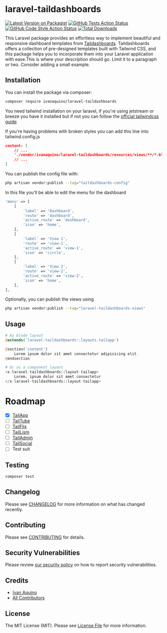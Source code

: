 # laravel-taildashboards

[![Latest Version on Packagist](https://img.shields.io/packagist/v/ivanaquino/laravel-taildashboards.svg?style=flat-square)](https://packagist.org/packages/ivanaquino/laravel-taildashboards)
[![GitHub Tests Action Status](https://img.shields.io/github/actions/workflow/status/ivanaquino/laravel-taildashboards/run-tests.yml?branch=main&label=tests&style=flat-square)](https://github.com/ivanaquino/laravel-taildashboards/actions?query=workflow%3Arun-tests+branch%3Amain)
[![GitHub Code Style Action Status](https://img.shields.io/github/actions/workflow/status/ivanaquino/laravel-taildashboards/fix-php-code-style-issues.yml?branch=main&label=code%20style&style=flat-square)](https://github.com/ivanaquino/laravel-taildashboards/actions?query=workflow%3A"Fix+PHP+code+style+issues"+branch%3Amain)
[![Total Downloads](https://img.shields.io/packagist/dt/ivanaquino/laravel-taildashboards.svg?style=flat-square)](https://packagist.org/packages/ivanaquino/laravel-taildashboards)

This Laravel package provides an effortless way to implement beautiful and responsive dashboard templates from [Taildashboards](https://taildashboards.com). Taildashboards offers a collection of pre-designed templates built with Tailwind CSS, and this package helps you to incorporate them into your Laravel application with ease.This is where your description should go. Limit it to a paragraph or two. Consider adding a small example.

## Installation

You can install the package via composer:

```bash
composer require ivanaquino/laravel-taildashboards
```

You need tailwind installation on your laravel, if you're using jetstream or breeze you have it installed but if not you can follow the [official tailwindcss guide](https://tailwindcss.com/docs/guides/laravel)

If you're having problems with broken styles you can add this line into tailwind.config.js

```json
content: [
    // ...
    './vendor/ivanaquino/laravel-taildashboards/resources/views/**/*.blade.php',
    // ...
]
```

You can publish the config file with:

```bash
php artisan vendor:publish --tag="taildashboards-config"
```

In this file you'll be able to edit the menu for the dashboard

```php
'menu' => [
    [
        'label' => 'Dashboard',
        'route' => 'dashboard',
        'active_route' => 'dashboard',
        'icon' => 'home',
    ],
    [
        'label' => 'View 1',
        'route' => 'view-1',
        'active_route' => 'view-1',
        'icon' => 'circle',
    ],
    [
        'label' => 'View 2',
        'route' => 'view-2',
        'active_route' => 'view-2',
        'icon' => 'home',
    ],
],
```

Optionally, you can publish the views using

```bash
php artisan vendor:publish --tag="laravel-taildashboards-views"
```

## Usage

```php
# As blade layout
@extends('laravel-taildashboards::layouts.tailapp')

@section('content')
    Lorem ipsum dolor sit amet consectetur adipisicing elit.
@endsection

# Or as a component layout
<x-laravel-taildashboards::layout-tailapp>
    Lorem, ipsum dolor sit amet consectetur
</x-laravel-taildashboards::layout-tailapp>
```

# Roadmap
- [x] [TailApp](https://taildashboards.com/get/tailapp)
- [ ] [TailTube](https://taildashboards.com/get/tailtube)
- [ ] [TailFlix](https://taildashboards.com/get/tailflix)
- [ ] [TailLism](https://taildashboards.com/get/tailism)
- [ ] [TailAdmin](https://taildashboards.com/get/tailadmin)
- [ ] [TailSocial](https://taildashboards.com/get/tailsocial)
- [ ] Test suit

## Testing

```bash
composer test
```

## Changelog

Please see [CHANGELOG](CHANGELOG.md) for more information on what has changed recently.

## Contributing

Please see [CONTRIBUTING](CONTRIBUTING.md) for details.

## Security Vulnerabilities

Please review [our security policy](../../security/policy) on how to report security vulnerabilities.

## Credits

- [Ivan Aquino](https://github.com/IvanAquino)
- [All Contributors](../../contributors)

## License

The MIT License (MIT). Please see [License File](LICENSE.md) for more information.
